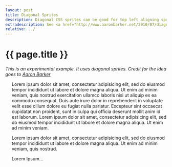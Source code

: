 ```yaml
---
layout: post
title: Diagonal Sprites
description: Diagonal CSS sprites can be good for top left aligning sprites to long blocks of text that works cross browser with no extra markup. Best to use small icons with low offsets to prevent using too much memory, as the image dimensions are large. 
extradescription: See <a href="http://www.aaronbarker.net/2010/07/diagonal-sprites/">Diagonal Sprites by Aaron Barker</a>.
relative: ../
---
```


{{ page.title }}
================

<div>

<style type="text/css">
.spritediagonal { position:relative; padding-left:20px; background:url(../../styles/articles/sprite-diagonal.png) transparent no-repeat; }
.spritediagonal.accept { background-position: -182px 0;  }
.spritediagonal.application_cascade { background-position: -156px -26px;  }
.spritediagonal.add { background-position: -130px -52px;  }
.spritediagonal.application_delete { background-position: -104px -78px;  }
.spritediagonal.application_double { background-position: -78px -104px;  }
.spritediagonal.anchor { background-position: -52px -130px;  }
.spritediagonal.application_add { background-position: -26px -156px;  }
.spritediagonal.application_edit { background-position: 0 -182px;  }
</style>

<em>This is an experimental example.  It uses diagonal sprites.  Credit for the idea goes to <a href='http://www.aaronbarker.net/2010/07/diagonal-sprites/'>Aaron Barker</a></em>

<p class="spritediagonal add">Lorem ipsum dolor sit amet, consectetur adipisicing elit, sed do eiusmod tempor incididunt ut labore et dolore magna aliqua. Ut enim ad minim veniam, quis nostrud exercitation ullamco laboris nisi ut aliquip ex ea commodo consequat. Duis aute irure dolor in reprehenderit in voluptate velit esse cillum dolore eu fugiat nulla pariatur. Excepteur sint occaecat cupidatat non proident, sunt in culpa qui officia deserunt mollit anim id est laborum. Lorem ipsum dolor sit amet, consectetur adipisicing elit, sed do eiusmod tempor incididunt ut labore et dolore magna aliqua. Ut enim ad minim veniam.</p>

<p class="spritediagonal accept">Lorem ipsum dolor sit amet, consectetur adipisicing elit, sed do eiusmod tempor incididunt ut labore et dolore magna aliqua. Ut enim ad minim veniam, quis nostrud.</p>

<p class="spritediagonal anchor">Lorem Ipsum...</p>

</div>